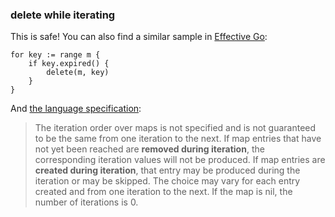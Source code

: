 



### delete while iterating



This is safe! You can also find a similar sample in [Effective Go](http://golang.org/doc/effective_go.html#for):

```golang
for key := range m {
    if key.expired() {
        delete(m, key)
    }
}
```

And [the language specification](https://golang.org/ref/spec#For_statements):

> The iteration order over maps is not specified and is not guaranteed to be the same from one iteration to the next. If map entries that have not yet been reached are **removed during iteration**, the corresponding iteration values will not be produced. If map entries are **created during iteration**, that entry may be produced during the iteration or may be skipped. The choice may vary for each entry created and from one iteration to the next. If the map is nil, the number of iterations is 0.



